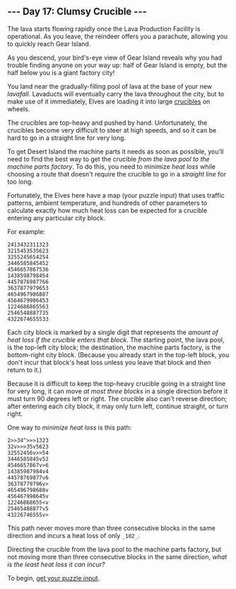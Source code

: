 ## --- Day 17: Clumsy Crucible ---

The lava starts flowing rapidly once the Lava Production Facility is operational. As you leave, the reindeer offers you
a parachute, allowing you to quickly reach Gear Island.

As you descend, your bird's-eye view of Gear Island reveals why you had trouble finding anyone on your way up: half of
Gear Island is empty, but the half below you is a giant factory city!

You land near the gradually-filling pool of lava at the base of your new  _lavafall_. Lavaducts will eventually carry
the lava throughout the city, but to make use of it immediately, Elves are loading it into
large  [crucibles](https://en.wikipedia.org/wiki/Crucible)  on wheels.

The crucibles are top-heavy and pushed by hand. Unfortunately, the crucibles become very difficult to steer at high
speeds, and so it can be hard to go in a straight line for very long.

To get Desert Island the machine parts it needs as soon as possible, you'll need to find the best way to get the
crucible  _from the lava pool to the machine parts factory_. To do this, you need to minimize  _heat loss_  while
choosing a route that doesn't require the crucible to go in a  _straight line_  for too long.

Fortunately, the Elves here have a map (your puzzle input) that uses traffic patterns, ambient temperature, and hundreds
of other parameters to calculate exactly how much heat loss can be expected for a crucible entering any particular city
block.

For example:

```
2413432311323
3215453535623
3255245654254
3446585845452
4546657867536
1438598798454
4457876987766
3637877979653
4654967986887
4564679986453
1224686865563
2546548887735
4322674655533
```

Each city block is marked by a single digit that represents the  _amount of heat loss if the crucible enters that
block_. The starting point, the lava pool, is the top-left city block; the destination, the machine parts factory, is
the bottom-right city block. (Because you already start in the top-left block, you don't incur that block's heat loss
unless you leave that block and then return to it.)

Because it is difficult to keep the top-heavy crucible going in a straight line for very long, it can move  _at most
three blocks_  in a single direction before it must turn 90 degrees left or right. The crucible also can't reverse
direction; after entering each city block, it may only turn left, continue straight, or turn right.

One way to  _minimize heat loss_  is this path:

```
2>>34^>>>1323
32v>>>35v5623
32552456v>>54
3446585845v52
4546657867v>6
14385987984v4
44578769877v6
36378779796v>
465496798688v
456467998645v
12246868655<v
25465488877v5
43226746555v>
```

This path never moves more than three consecutive blocks in the same direction and incurs a heat loss of only  `_102_`.

Directing the crucible from the lava pool to the machine parts factory, but not moving more than three consecutive
blocks in the same direction,  _what is the least heat loss it can incur?_

To begin,  [get your puzzle input](https://adventofcode.com/2023/day/17/input).
